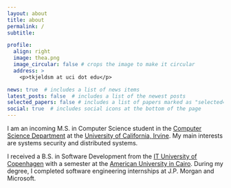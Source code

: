 ```yaml
---
layout: about
title: about
permalink: /
subtitle:

profile:
  align: right
  image: thea.png
  image_circular: false # crops the image to make it circular
  address: > 
    <p>tkjeldsm at uci dot edu</p>

news: true  # includes a list of news items
latest_posts: false  # includes a list of the newest posts
selected_papers: false # includes a list of papers marked as "selected={true}"
social: true  # includes social icons at the bottom of the page
---
```


I am an incoming M.S. in Computer Science student in the [Computer Science Department](https://www.cs.uci.edu/) at the [University of California, Irvine](https://uci.edu/). My main interests are systems security and distributed systems. 

I received a B.S. in Software Development from the [IT University of Copenhagen](https://en.itu.dk/) with a semester at the [American University in Cairo](https://www.aucegypt.edu/). During my degree, I completed software engineering internships at J.P. Morgan and Microsoft. 
